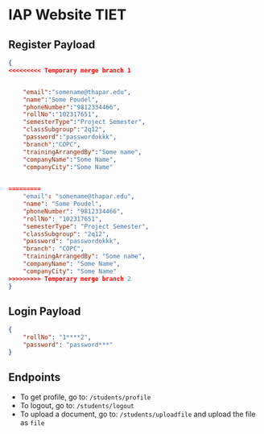 # IAP Website TIET

## Register Payload

```json
{
<<<<<<<<< Temporary merge branch 1


    "email":"somename@thapar.edu",
    "name":"Some Poudel",
    "phoneNumber":"9812334466",
    "rollNo":"102317651",
    "semesterType":"Project Semester",
    "classSubgroup":"2q12",
    "password":"passwordokkk",
    "branch":"COPC",
    "trainingArrangedBy":"Some name",
    "companyName":"Some Name",
    "companyCity":"Some Name"

    
=========
    "email": "somename@thapar.edu",
    "name": "Some Poudel",
    "phoneNumber": "9812334466",
    "rollNo": "102317651",
    "semesterType": "Project Semester",
    "classSubgroup": "2q12",
    "password": "passwordokkk",
    "branch": "COPC",
    "trainingArrangedBy": "Some name",
    "companyName": "Some Name",
    "companyCity": "Some Name"
>>>>>>>>> Temporary merge branch 2
}
```

## Login Payload

```json
{
    "rollNo": "1****2",
    "password": "password***"
}
```

## Endpoints

- To get profile, go to: `/students/profile`
- To logout, go to: `/students/logout`
- To upload a document, go to: `/students/uploadfile` and upload the file as `file`